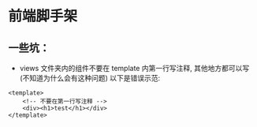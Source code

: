 # 前端脚手架

## 一些坑：

-   views 文件夹内的组件不要在 template 内第一行写注释, 其他地方都可以写 (不知道为什么会有这种问题)
    以下是错误示范:

```vue
<template>
    <!-- 不要在第一行写注释 -->
    <div><h1>test</h1></div>
</template>
```
